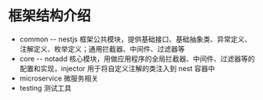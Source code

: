 # 框架结构介绍

* common    -- nestjs 框架公共模块，提供基础接口、基础抽象类、异常定义、注解定义、枚举定义；通用拦截器、中间件、过滤器等
* core      -- notadd 核心模块，用做应用程序的全局拦截器、中间件、过滤器等的配置和实现，injector 用于将自定义注解的类注入到 nest 容器中
* microservice 微服务相关
* testing 测试工具